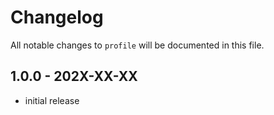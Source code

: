 # Changelog

All notable changes to `profile` will be documented in this file.

## 1.0.0 - 202X-XX-XX

- initial release
